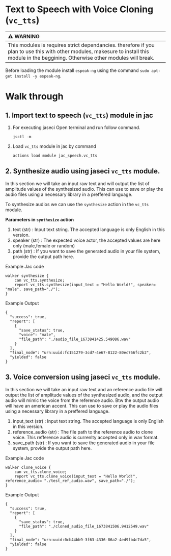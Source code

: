 # **Text to Speech with Voice Cloning (`vc_tts`)**

| :warning: WARNING          |
|:---------------------------|
| This modules is requires strict dependancies. therefore if you plan to use this with other modules, makesure to install this module in the beggining. Otherwise other modules will break.|

Before loading the module install `espeak-ng` using the command `sudo apt-get install -y espeak-ng`.

# **Walk through**

## **1. Import text to speech (`vc_tts`) module in jac**

1. For executing jaseci Open terminal and run follow command.
    ```
    jsctl -m
    ```
2.  Load `vc_tts` module in jac by command
    ```
    actions load module jac_speech.vc_tts

## **2. Synthesize audio using jaseci `vc_tts` module.**

In this section we will take an input raw text and will output the list of amplitude values of the synthesized audio. This can use to save or play the audio files using a necessary library in a preffered language.

To synthesize audios we can use the `synthesize` action in the `vc_tts` module.

**Parameters in `synthesize` action**

1. text (str) : Input text string. The accepted language is only English in this version.
2. speaker (str) : The expected voice actor, the accepted values are here only (male,female or random)
3. path (str) : If you want to save the generated audio in your file system, provide the output path here.

Example Jac code

```
walker synthesize {
    can vc_tts.synthesize;
    report vc_tts.synthesize(input_text = "Hello World!", speaker= "male", save_path="./");
}
```

Example Output
```
{
  "success": true,
  "report": [
    {
      "save_status": true,
      "voice": "male",
      "file_path": "./audio_file_1673841425.549086.wav"
    }
  ],
  "final_node": "urn:uuid:fc151279-3cd7-4e67-8122-80ec766fc2b2",
  "yielded": false
}
```

## **3. Voice conversion using jaseci `vc_tts` module.**

In this section we will take an input raw text and an reference audio file will output the list of amplitude values of the synthesized audio, and the output audio will mimic the voice from the reference audio. Btw the output audio will have an american accent. This can use to save or play the audio files using a necessary library in a preffered language.


1. input_text (str) : Input text string. The accepted language is only English in this version.
2. reference_audio (str) : The file path to the reference audio to clone voice. This refference audio is currenlty accepted only in wav format.
3. save_path (str) :  If you want to save the generated audio in your file system, provide the output path here.

Example Jac code

```
walker clone_voice {
    can vc_tts.clone_voice;
    report vc_tts.clone_voice(input_text = "Hello World!", reference_audio= "./test_ref_audio.wav", save_path="./");
}
```

Example Output

```
{
  "success": true,
  "report": [
    {
      "save_status": true,
      "file_path": "./cloned_audio_file_1673841506.9412549.wav"
    }
  ],
  "final_node": "urn:uuid:0cb44bb9-3f63-4336-86a2-4ed9fb4c7da5",
  "yielded": false
}
```